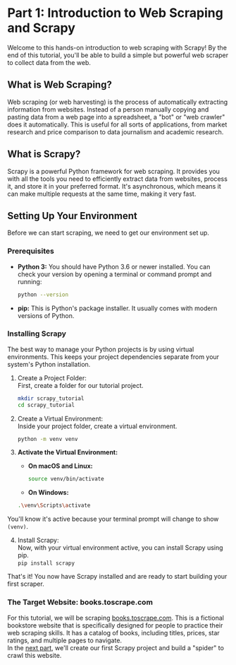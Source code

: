 # **Part 1: Introduction to Web Scraping and Scrapy**

Welcome to this hands-on introduction to web scraping with Scrapy! By the end of this tutorial, you'll be able to build a simple but powerful web scraper to collect data from the web.

## **What is Web Scraping?**

Web scraping (or web harvesting) is the process of automatically extracting information from websites. Instead of a person manually copying and pasting data from a web page into a spreadsheet, a "bot" or "web crawler" does it automatically. This is useful for all sorts of applications, from market research and price comparison to data journalism and academic research.

## **What is Scrapy?**

Scrapy is a powerful Python framework for web scraping. It provides you with all the tools you need to efficiently extract data from websites, process it, and store it in your preferred format. It's asynchronous, which means it can make multiple requests at the same time, making it very fast.

## **Setting Up Your Environment**

Before we can start scraping, we need to get our environment set up.

### **Prerequisites**

* **Python 3:** You should have Python 3.6 or newer installed. You can check your version by opening a terminal or command prompt and running:  
  ```bash
  python --version
  ```

* **pip:** This is Python's package installer. It usually comes with modern versions of Python.

### **Installing Scrapy**

The best way to manage your Python projects is by using virtual environments. This keeps your project dependencies separate from your system's Python installation.

1. Create a Project Folder:  
   First, create a folder for our tutorial project.  
   ```bash
   mkdir scrapy_tutorial  
   cd scrapy_tutorial
   ```

2. Create a Virtual Environment:  
   Inside your project folder, create a virtual environment.  
   ```bash
   python -m venv venv
   ```
3. **Activate the Virtual Environment:**  
   * **On macOS and Linux:**  
     ```bash
     source venv/bin/activate
     ```
   * **On Windows:**  
   	```bash
	.\venv\Scripts\activate
	```
You'll know it's active because your terminal prompt will change to show `(venv)`.

4. Install Scrapy:  
   Now, with your virtual environment active, you can install Scrapy using pip.  
   `pip install scrapy`

That's it\! You now have Scrapy installed and are ready to start building your first scraper.

### **The Target Website: books.toscrape.com**

For this tutorial, we will be scraping [books.toscrape.com](http://books.toscrape.com). This is a fictional bookstore website that is specifically designed for people to practice their web scraping skills. It has a catalog of books, including titles, prices, star ratings, and multiple pages to navigate.  
In the [next part](./tutorial-part02.md), we'll create our first Scrapy project and build a "spider" to crawl this website.
